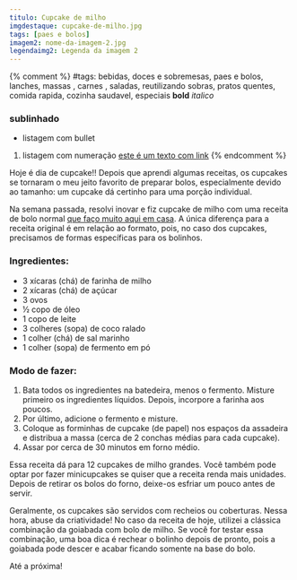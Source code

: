 ```yaml
---
titulo: Cupcake de milho
imgdestaque: cupcake-de-milho.jpg
tags: [paes e bolos]
imagem2: nome-da-imagem-2.jpg
legendaimg2: Legenda da imagem 2
---
```

{% comment %}
#tags: bebidas, doces e sobremesas, paes e bolos, lanches, massas , carnes , saladas, reutilizando sobras, pratos quentes, comida rapida, cozinha saudavel, especiais
**bold**
*italico*
### sublinhado
* listagem com bullet
1. listagem com numeração
[este é um texto com link](https://www.enderecodolink.com)
{% endcomment %}

Hoje é dia de cupcake!! Depois que aprendi algumas receitas, os cupcakes se tornaram o meu jeito favorito de preparar bolos, especialmente devido ao tamanho: um cupcake dá certinho para uma porção individual. 

Na semana passada, resolvi inovar e fiz cupcake de milho com uma receita de bolo normal [que faço muito aqui em casa](https://paneladepau.com.br/bolo-de-milho/). A única diferença para a receita original é em relação ao formato, pois, no caso dos cupcakes, precisamos de formas específicas para os bolinhos. 

### Ingredientes:

* 3 xícaras (chá) de farinha de milho
* 2 xícaras (chá) de açúcar
* 3 ovos
* ½ copo de óleo
* 1 copo de leite
* 3 colheres (sopa) de coco ralado
* 1 colher (chá) de sal marinho
* 1 colher (sopa) de fermento em pó

### Modo de fazer:

1. Bata todos os ingredientes na batedeira, menos o fermento. Misture primeiro os ingredientes líquidos. Depois, incorpore a farinha aos poucos.
2. Por último, adicione o fermento e misture.
3. Coloque as forminhas de cupcake (de papel) nos espaços da assadeira e distribua a massa (cerca de 2 conchas médias para cada cupcake).
4. Assar por cerca de 30 minutos em forno médio.

Essa receita dá para 12 cupcakes de milho grandes. Você também pode optar por fazer minicupcakes se quiser que a receita renda mais unidades. Depois de retirar os bolos do forno, deixe-os esfriar um pouco antes de servir. 

Geralmente, os cupcakes são servidos com recheios ou coberturas. Nessa hora, abuse da criatividade! No caso da receita de hoje, utilizei a clássica combinação da goiabada com bolo de milho. Se você for testar essa combinação, uma boa dica é rechear o bolinho depois de pronto, pois a goiabada pode descer e acabar ficando somente na base do bolo.


Até a próxima!
